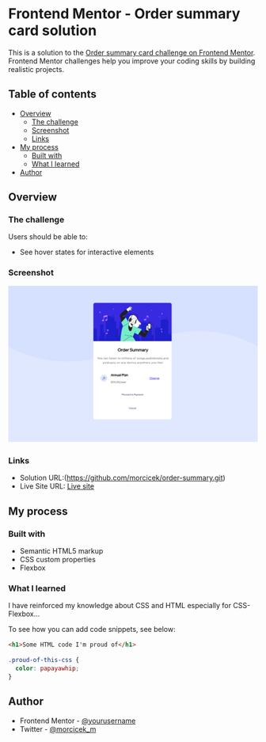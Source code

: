 # Frontend Mentor - Order summary card solution

This is a solution to the [Order summary card challenge on Frontend Mentor](https://www.frontendmentor.io/challenges/order-summary-component-QlPmajDUj). Frontend Mentor challenges help you improve your coding skills by building realistic projects.

## Table of contents

- [Overview](#overview)
  - [The challenge](#the-challenge)
  - [Screenshot](#screenshot)
  - [Links](#links)
- [My process](#my-process)
  - [Built with](#built-with)
  - [What I learned](#what-i-learned)
- [Author](#author)

## Overview

### The challenge

Users should be able to:

- See hover states for interactive elements

### Screenshot

![Screenshot](./css/images/order-summary.jpg)

### Links

- Solution URL:(https://github.com/morcicek/order-summary.git)
- Live Site URL: [Live site](https://morcicek.github.io/order-summary/)

## My process

### Built with

- Semantic HTML5 markup
- CSS custom properties
- Flexbox

### What I learned

I have reinforced my knowledge about CSS and HTML especially for CSS-Flexbox...

To see how you can add code snippets, see below:

```html
<h1>Some HTML code I'm proud of</h1>
```

```css
.proud-of-this-css {
  color: papayawhip;
}
```

## Author

- Frontend Mentor - [@yourusername](https://www.frontendmentor.io/profile/yourusername)
- Twitter - [@morcicek_m](https://twitter.com/home?lang=en)

